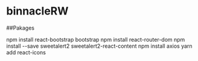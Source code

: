 # binnacleRW


##Pakages

npm install react-bootstrap bootstrap
npm install react-router-dom
npm install --save sweetalert2 sweetalert2-react-content
npm install axios
yarn add react-icons
